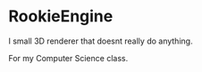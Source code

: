 # RookieEngine

I small 3D renderer that doesnt really do anything.

For my Computer Science class.
